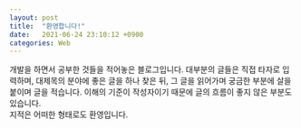 ```yaml
---
layout: post
title:  "환영합니다!"
date:   2021-06-24 23:10:12 +0900
categories: Web
---
```


개발을 하면서 공부한 것들을 적어놓은 블로그입니다.
대부분의 글들은 직접 타자로 입력하며, 대제목의 분야에 좋은 글을 하나 찾은 뒤, 그 글을 읽어가며 궁금한 부분에 살을 붙이며 글을 적습니다.
이해의 기준이 작성자이기 때문에 글의 흐름이 좋지 않은 부분도 있습니다.      
지적은 어떠한 형태로도 환영입니다.
